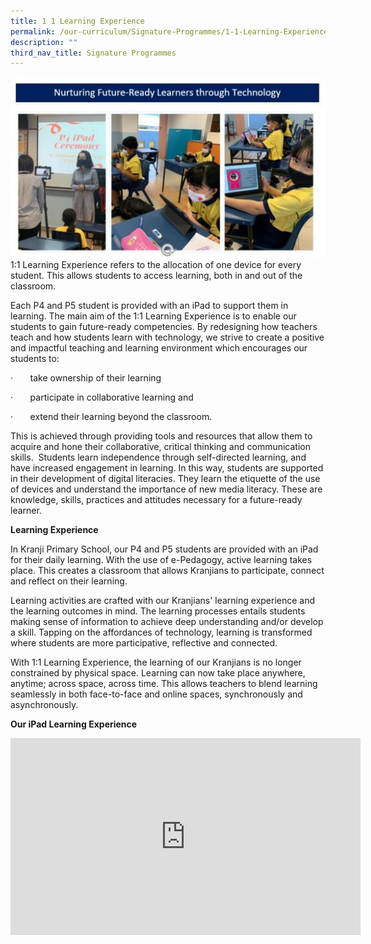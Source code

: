 ```yaml
---
title: 1 1 Learning Experience
permalink: /our-curriculum/Signature-Programmes/1-1-Learning-Experience/
description: ""
third_nav_title: Signature Programmes
---
```

![](/images/Our%20Curriculum/Signature%20Programmes/11%20Learning%20Experience/11%20Learning%20Experience/L1.jpg)
1:1 Learning Experience refers to the allocation of one device for every student. This allows students to access learning, both in and out of the classroom.

Each P4 and P5 student is provided with an iPad to support them in learning. The main aim of the 1:1 Learning Experience is to enable our students to gain future-ready competencies. By redesigning how teachers teach and how students learn with technology, we strive to create a positive and impactful teaching and learning environment which encourages our students to:

·       take ownership of their learning

·       participate in collaborative learning and

·       extend their learning beyond the classroom.

This is achieved through providing tools and resources that allow them to acquire and hone their collaborative, critical thinking and communication skills.  Students learn independence through self-directed learning, and have increased engagement in learning. In this way, students are supported in their development of digital literacies. They learn the etiquette of the use of devices and understand the importance of new media literacy. These are knowledge, skills, practices and attitudes necessary for a future-ready learner.   

  
**Learning Experience**  
  

In Kranji Primary School, our P4 and P5 students are provided with an iPad for their daily learning. With the use of e-Pedagogy, active learning takes place. This creates a classroom that allows Kranjians to participate, connect and reflect on their learning. 

Learning activities are crafted with our Kranjians' learning experience and the learning outcomes in mind. The learning processes entails students making sense of information to achieve deep understanding and/or develop a skill. Tapping on the affordances of technology, learning is transformed where students are more participative, reflective and connected. 

  

With 1:1 Learning Experience, the learning of our Kranjians is no longer constrained by physical space. Learning can now take place anywhere, anytime; across space, across time. This allows teachers to blend learning seamlessly in both face-to-face and online spaces, synchronously and asynchronously.   
  
  
  
  
**Our iPad Learning Experience**

<iframe width="560" height="315" src="https://www.youtube.com/embed/yM4ZJyPLIgw" title="YouTube video player" frameborder="0" allow="accelerometer; autoplay; clipboard-write; encrypted-media; gyroscope; picture-in-picture" allowfullscreen></iframe>